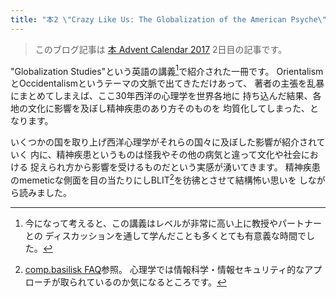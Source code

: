 ```yaml
---
title: "本2 \"Crazy Like Us: The Globalization of the American Psyche\""
---
```


> このブログ記事は
> [本 Advent Calendar 2017](https://adventar.org/calendars/2433)
> 2日目の記事です。

"Globalization Studies"という英語の講義[^1]で紹介された一冊です。
OrientalismとOccidentalismというテーマの文脈で出てきただけあって、
著者の主張を乱暴にまとめてしまえば、ここ30年西洋の心理学を世界各地に
持ち込んだ結果、各地の文化に影響を及ぼし精神疾患のあり方そのものを
均質化してしまった、となります。

いくつかの国を取り上げ西洋心理学がそれらの国々に及ぼした影響が紹介されていく
内に、精神疾患というものは怪我やその他の病気と違って文化や社会における
捉えられ方から影響を受けるものだという実感が湧いてきます。
精神疾患のmemeticな側面を目の当たりにしBLIT[^2]を彷彿とさせて結構怖い思いを
しながら読みました。

[^1]: 今になって考えると、この講義はレベルが非常に高い上に教授やパートナーとの
ディスカッションを通して学んだことも多くとても有意義な時間でした。

[^2]: [comp.basilisk FAQ](https://www.nature.com/articles/44964)参照。
心理学では情報科学・情報セキュリティ的なアプローチが取られているのか気になるところです。

